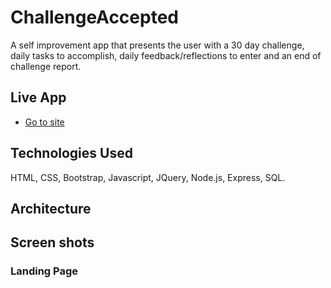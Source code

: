 # ChallengeAccepted

A self improvement app that presents the user with a 30 day challenge, daily tasks to accomplish, daily feedback/reflections to enter and an end of challenge report.

## Live App
- [Go to site](https://challenge-accepted-demo.herokuapp.com/)

## Technologies Used
HTML, CSS, Bootstrap, Javascript, JQuery, Node.js, Express, SQL.

## Architecture

## Screen shots
### Landing Page
